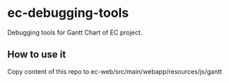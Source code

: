 # ec-debugging-tools
Debugging tools for Gantt Chart of EC project.


## How to use it
Copy content of this repo to ec-web/src/main/webapp/resources/js/gantt